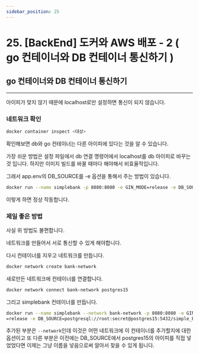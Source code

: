 ```yaml
---
sidebar_position: 25
---
```


# 25. [BackEnd] 도커와 AWS 배포 - 2 ( go 컨테이너와 DB 컨테이너 통신하기 )

## go 컨테이너와 DB 컨테이너 통신하기
---

아이피가 맞지 않기 때문에 localhost로만 설정하면 통신이 되지 않습니다.

### 네트워크 확인

```bash
docker container inspect <대상>
```

확인해보면 db와 go 컨테이너는 다른 아이피에 있다는 것을 알 수 있습니다.

가장 쉬운 방법은 설정 파일에서 db 연결 명령어에서 localhost를 db 아이피로 바꾸는 것 입니다. 하지만 이미지 빌드를 바꿀 때마다 해야해서 비효율적입니다.

그래서 app.env의 DB_SOURCE를 -e 옵션을 통해서 주는 방법이 있습니다.

```bash
docker run --name simplebank -p 8080:8080 -e GIN_MODE=release -e DB_SOURCE=postgresql://root:secret@172.17.0.2:5432/simple_bank?sslmode=disable simplebank:latest
```

이렇게 하면 정상 작동합니다.


### 제일 좋은 방법

사실 위 방법도 불편합니다.

네트워크를 만들어서 서로 통신할 수 있게 해야합니다.

다시 컨테이너를 지우고 네트워크를 만듭니다.

```bash
docker network create bank-network
```

새로만든 네트워크에 컨테이너를 연결합니다.

```bash
docker network connect bank-network postgres15
```

그리고 simplebank 컨테이너를 만듭니다.

```bash
docker run --name simplebank --network bank-network -p 8080:8080 -e GIN_MODE
=release -e DB_SOURCE=postgresql://root:secret@postgres15:5432/simple_bank?sslmode=disable simplebank:latest
```

추가된 부분은 `--network`인데 이것은 어떤 네트워크에 이 컨테이너를 추가할지에 대한옵션이고 또 다른 부분은 이전에는 DB_SOURCE에서 postgres15의 아이피를 직접 넣었었다면 이제는 그냥 이름을 넣음으로써 알아서 찾을 수 있게 됩니다.